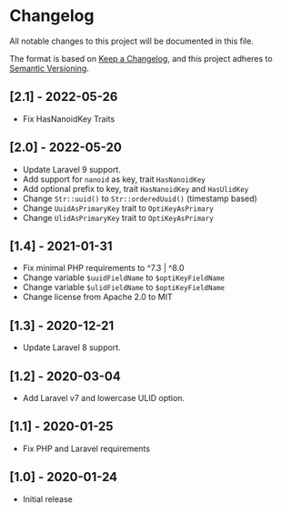 # Changelog
All notable changes to this project will be documented in this file.

The format is based on [Keep a Changelog](https://keepachangelog.com/en/1.0.0/),
and this project adheres to [Semantic Versioning](https://semver.org/spec/v2.0.0.html).

## [2.1] - 2022-05-26
- Fix HasNanoidKey Traits

## [2.0] - 2022-05-20
- Update Laravel 9 support.
- Add support for `nanoid` as key, trait `HasNanoidKey`
- Add optional prefix to key, trait `HasNanoidKey` and `HasUlidKey`
- Change `Str::uuid()` to `Str::orderedUuid()` (timestamp based)
- Change `UuidAsPrimaryKey` trait to `OptiKeyAsPrimary`
- Change `UlidAsPrimaryKey` trait to `OptiKeyAsPrimary`

## [1.4] - 2021-01-31
- Fix minimal PHP requirements to ^7.3 | ^8.0
- Change variable `$uuidFieldName` to `$optiKeyFieldName`
- Change variable `$ulidFieldName` to `$optiKeyFieldName`
- Change license from Apache 2.0 to MIT

## [1.3] - 2020-12-21
- Update Laravel 8 support.

## [1.2] - 2020-03-04
- Add Laravel v7 and lowercase ULID option.

## [1.1] - 2020-01-25
- Fix PHP and Laravel requirements

## [1.0] - 2020-01-24
- Initial release
